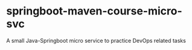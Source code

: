 # springboot-maven-course-micro-svc

A small Java-Springboot micro service to practice DevOps related tasks
